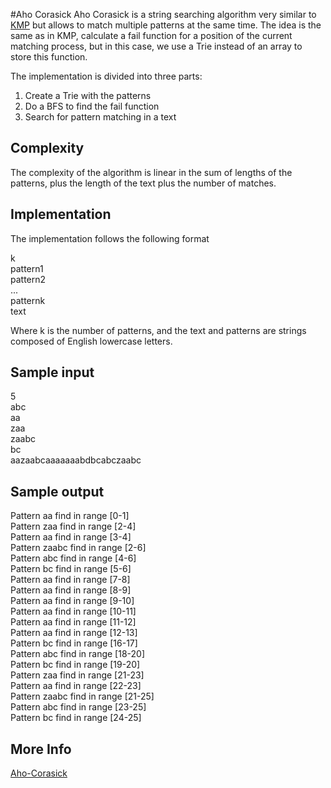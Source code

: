 #Aho Corasick
Aho Corasick is a string searching algorithm very similar to [KMP](https://en.wikipedia.org/wiki/Knuth%E2%80%93Morris%E2%80%93Pratt_algorithm) but allows to match multiple patterns at the same time. The idea is the same as in KMP, calculate a fail function for a position of the current matching process, but in this case, we use a Trie instead of an array to store this function.

The implementation is divided into three parts:  
1. Create a Trie with the patterns  
2. Do a BFS to find the fail function  
3. Search for pattern matching in a text  

## Complexity
The complexity of the algorithm is linear in the sum of lengths of the patterns, plus the length of the text plus the number of matches.

## Implementation
The implementation follows the following format  

k  
pattern1  
pattern2  
...  
patternk  
text

Where k is the number of patterns, and the 
 text and patterns are strings composed of English lowercase letters.

## Sample input
5  
abc  
aa  
zaa  
zaabc  
bc  
aazaabcaaaaaaabdbcabczaabc  

## Sample output
Pattern aa find in range [0-1]  
Pattern zaa find in range [2-4]  
Pattern aa find in range [3-4]  
Pattern zaabc find in range [2-6]  
Pattern abc find in range [4-6]  
Pattern bc find in range [5-6]  
Pattern aa find in range [7-8]  
Pattern aa find in range [8-9]  
Pattern aa find in range [9-10]  
Pattern aa find in range [10-11]  
Pattern aa find in range [11-12]  
Pattern aa find in range [12-13]  
Pattern bc find in range [16-17]  
Pattern abc find in range [18-20]  
Pattern bc find in range [19-20]  
Pattern zaa find in range [21-23]  
Pattern aa find in range [22-23]  
Pattern zaabc find in range [21-25]  
Pattern abc find in range [23-25]  
Pattern bc find in range [24-25]  

## More Info
[Aho-Corasick](https://en.wikipedia.org/wiki/Aho%E2%80%93Corasick_algorithm)